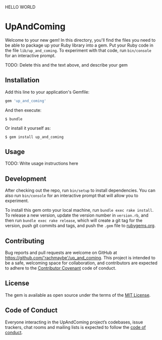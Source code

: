 HELLO WORLD 


# UpAndComing

Welcome to your new gem! In this directory, you'll find the files you need to be able to package up your Ruby library into a gem. Put your Ruby code in the file `lib/up_and_coming`. To experiment with that code, run `bin/console` for an interactive prompt.

TODO: Delete this and the text above, and describe your gem

## Installation

Add this line to your application's Gemfile:

```ruby
gem 'up_and_coming'
```

And then execute:

    $ bundle

Or install it yourself as:

    $ gem install up_and_coming

## Usage

TODO: Write usage instructions here

## Development

After checking out the repo, run `bin/setup` to install dependencies. You can also run `bin/console` for an interactive prompt that will allow you to experiment.

To install this gem onto your local machine, run `bundle exec rake install`. To release a new version, update the version number in `version.rb`, and then run `bundle exec rake release`, which will create a git tag for the version, push git commits and tags, and push the `.gem` file to [rubygems.org](https://rubygems.org).

## Contributing

Bug reports and pull requests are welcome on GitHub at https://github.com/'rachmaybe'/up_and_coming. This project is intended to be a safe, welcoming space for collaboration, and contributors are expected to adhere to the [Contributor Covenant](http://contributor-covenant.org) code of conduct.

## License

The gem is available as open source under the terms of the [MIT License](https://opensource.org/licenses/MIT).

## Code of Conduct

Everyone interacting in the UpAndComing project’s codebases, issue trackers, chat rooms and mailing lists is expected to follow the [code of conduct](https://github.com/'rachmaybe'/up_and_coming/blob/master/CODE_OF_CONDUCT.md).
